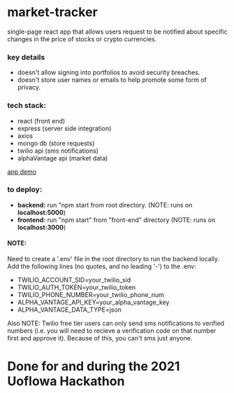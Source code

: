 # market-tracker
single-page react app that allows users request to be notified about specific changes in the price of stocks or crypto currencies.

### key details
- doesn't allow signing into portfolios to avoid security breaches.
- doesn't store user names or emails to help promote some form of privacy.

### tech stack:
- react (front end)
- express (server side integration)
- axios
- mongo db (store requests)
- twilio api (sms notifications)
- alphaVantage api (market data)

[app demo](https://youtu.be/SxEvXNFaZf8)

### to deploy:
- __backend:__ run "npm start from root directory. (NOTE: runs on __localhost:5000__)
- __frontend:__ run "npm start" from "front-end" directory (NOTE: runs on __localhost:3000__)

#### NOTE:
Need to create a '.env' file in the root directory to run the backend locally. Add the following lines (no quotes, and no leading '-') to the .env:
- TWILIO_ACCOUNT_SID=your_twilio_sid
- TWILIO_AUTH_TOKEN=your_twilio_token
- TWILIO_PHONE_NUMBER=your_twilio_phone_num
- ALPHA_VANTAGE_API_KEY=your_alpha_vantage_key
- ALPHA_VANTAGE_DATA_TYPE=json

Also NOTE:
    Twilio free tier users can only send sms notifications to verified numbers (i.e. you will need to recieve a verification code on that number first and approve it). Because of this, you can't sms just anyone.


# Done for and during the 2021 UofIowa Hackathon
